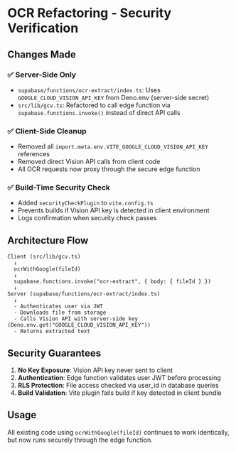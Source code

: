 # OCR Refactoring - Security Verification

## Changes Made

### ✅ Server-Side Only
- `supabase/functions/ocr-extract/index.ts`: Uses `GOOGLE_CLOUD_VISION_API_KEY` from Deno.env (server-side secret)
- `src/lib/gcv.ts`: Refactored to call edge function via `supabase.functions.invoke()` instead of direct API calls

### ✅ Client-Side Cleanup
- Removed all `import.meta.env.VITE_GOOGLE_CLOUD_VISION_API_KEY` references
- Removed direct Vision API calls from client code
- All OCR requests now proxy through the secure edge function

### ✅ Build-Time Security Check
- Added `securityCheckPlugin` to `vite.config.ts`
- Prevents builds if Vision API key is detected in client environment
- Logs confirmation when security check passes

## Architecture Flow

```
Client (src/lib/gcv.ts)
  ↓
  ocrWithGoogle(fileId)
  ↓
  supabase.functions.invoke("ocr-extract", { body: { fileId } })
  ↓
Server (supabase/functions/ocr-extract/index.ts)
  ↓
  - Authenticates user via JWT
  - Downloads file from storage
  - Calls Vision API with server-side key (Deno.env.get("GOOGLE_CLOUD_VISION_API_KEY"))
  - Returns extracted text
```

## Security Guarantees

1. **No Key Exposure**: Vision API key never sent to client
2. **Authentication**: Edge function validates user JWT before processing
3. **RLS Protection**: File access checked via user_id in database queries
4. **Build Validation**: Vite plugin fails build if key detected in client bundle

## Usage

All existing code using `ocrWithGoogle(fileId)` continues to work identically, but now runs securely through the edge function.
